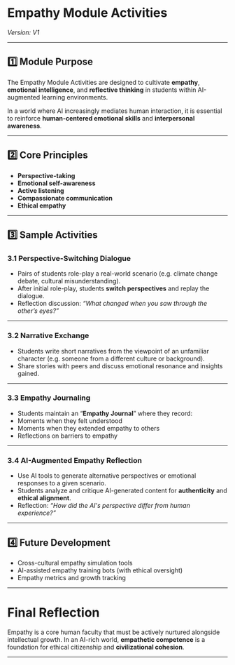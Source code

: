 # Empathy Module Activities
*Version: V1*

---

## 1️⃣ Module Purpose

The Empathy Module Activities are designed to cultivate **empathy**, **emotional intelligence**, and **reflective thinking** in students within AI-augmented learning environments.

In a world where AI increasingly mediates human interaction, it is essential to reinforce **human-centered emotional skills** and **interpersonal awareness**.

---

## 2️⃣ Core Principles

- **Perspective-taking**
- **Emotional self-awareness**
- **Active listening**
- **Compassionate communication**
- **Ethical empathy**

---

## 3️⃣ Sample Activities

### 3.1 Perspective-Switching Dialogue

- Pairs of students role-play a real-world scenario (e.g. climate change debate, cultural misunderstanding).
- After initial role-play, students **switch perspectives** and replay the dialogue.
- Reflection discussion: *“What changed when you saw through the other’s eyes?”*

---

### 3.2 Narrative Exchange

- Students write short narratives from the viewpoint of an unfamiliar character (e.g. someone from a different culture or background).
- Share stories with peers and discuss emotional resonance and insights gained.

---

### 3.3 Empathy Journaling

- Students maintain an “**Empathy Journal**” where they record:
- Moments when they felt understood
- Moments when they extended empathy to others
- Reflections on barriers to empathy

---

### 3.4 AI-Augmented Empathy Reflection

- Use AI tools to generate alternative perspectives or emotional responses to a given scenario.
- Students analyze and critique AI-generated content for **authenticity** and **ethical alignment**.
- Reflection: *“How did the AI's perspective differ from human experience?”*

---

## 4️⃣ Future Development

- Cross-cultural empathy simulation tools
- AI-assisted empathy training bots (with ethical oversight)
- Empathy metrics and growth tracking

---

# Final Reflection

Empathy is a core human faculty that must be actively nurtured alongside intellectual growth.
In an AI-rich world, **empathetic competence** is a foundation for ethical citizenship and **civilizational cohesion**.

---
